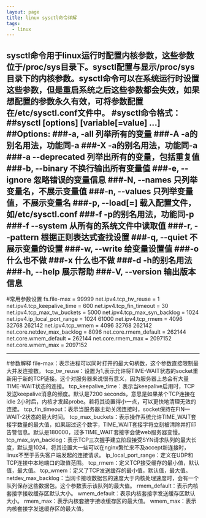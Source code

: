 ```yaml
---
layout: page
title: linux sysctl命令详解
tags:
  - linux
---
```

sysctl命令用于linux运行时配置内核参数，这些参数位于/proc/sys目录下。sysctl配置与显示/proc/sys目录下的内核参数。sysctl命令可以在系统运行时设置这些参数，但是重启系统之后这些参数都会失效，如果想配置的参数永久有效，可将参数配置在/etc/sysctl.conf文件中。
#sysctl命令格式：
<br/>
##sysctl [options] [variable[=value] ...]
<br/>
##Options:
###-a, -all 列举所有的变量
###-A -a的别名用法，功能同-a
###-X -a的别名用法，功能同-a
###-a --deprecated 列举出所有的变量，包括重复值
###-b, --binary 不换行输出所有变量值 
###-e, --ignore 忽略错误的变量信息
###-N, --names  只列举变量名，不展示变量值
###-n, --values 只列举变量值，不展示变量名
###-p, --load[=<file>] 载入配置文件，如/etc/sysctl.conf
###-f -p的别名用法，功能同-p
###-f --system 从所有的系统文件中读取值
###-r, --pattern <expression> 根据正则表达式查找设置
###-q, --quiet 不展示变量的设置
###-w, --write 给变量设置值
###-o 什么也不做
###-x 什么也不做
###-d -h的别名用法
###-h, --help 展示帮助
###-V, --version 输出版本信息
----

#常用参数设置
fs.file-max = 99999
net.ipv4.tcp_tw_reuse = 1
net.ipv4.tcp_keepalive_time = 600
net.ipv4.tcp_fin_timeout = 30
net.ipv4.tcp_max_tw_buckets = 5000
net.ipv4.tcp_max_syn_backlog = 1024
net.ipv4.ip_local_port_range = 1024  61000
net.ipv4.tcp_rmem = 4096 32768 262142
net.ipv4.tcp_wmem = 4096 32768 262142
net.core.netdev_max_backlog = 8096
net.core.rmem_default = 262144
net.core.wmem_default = 262144
net.core.rmem_max = 2097152
net.core.wmem_max = 2097152

----
#参数解释
file-max：表示进程可以同时打开的最大句柄数，这个参数直接限制最大并发连接数。
tcp_tw_reuse：设置为1,表示允许将TIME-WAIT状态的socket重新用于新的TCP链接。这个对服务器来说很有意义，因为服务器上总会有大量TIME-WAIT状态的连接。
tcp_keepalive_time：表示当keepalive启用时，TCP发送keepalive消息的频度。默认是7200 seconds，意思是如果某个TCP连接在idle 2小时后，内核才发起probe。若将其设置得小一点，可以更快地清理无效的连接。
tcp_fin_timeout：表示当服务器主动关闭连接时，socket保持在FIN—WAIT-2状态的最大时间。
tcp_max_buckets：表示操作系统允许TIME_WAIT套接字数量的最大值，如果超过这个数字，TIME_WAIT套接字将立刻被清除并打印告警信息。默认是180000，过多TIME_WAIT套接字会使web服务器变慢。
tcp_max_syn_backlog：表示TCP三次握手建立阶段接受SYN请求队列的最大长度，默认是1024，将其设置大一些可以在nginx繁忙来不及accept新连接时，linux不至于丢失客户端发起的连接请求。
ip_local_port_range：定义在UDP和TCP连接中本地端口的取值范围。
tcp_rmem：定义TCP接受缓存的最小值，默认值，最大值。
tcp_wmem：定义了TCP发送缓存的最小值，默认值，最大值。
netdev_max_backlog：当网卡接收数据包的速度大于内核处理速度时，会有一个队列保存这些数据包。这个参数表示该队列的最大值。
rmem_default：表示内核套接字接收缓存区默认大小。
wmem_default：表示内核套接字发送缓存区默认大小。
rmem_max：表示内核套接字接收缓存区的最大值。
wmem_max：表示内核套接字发送缓存区的最大值。
